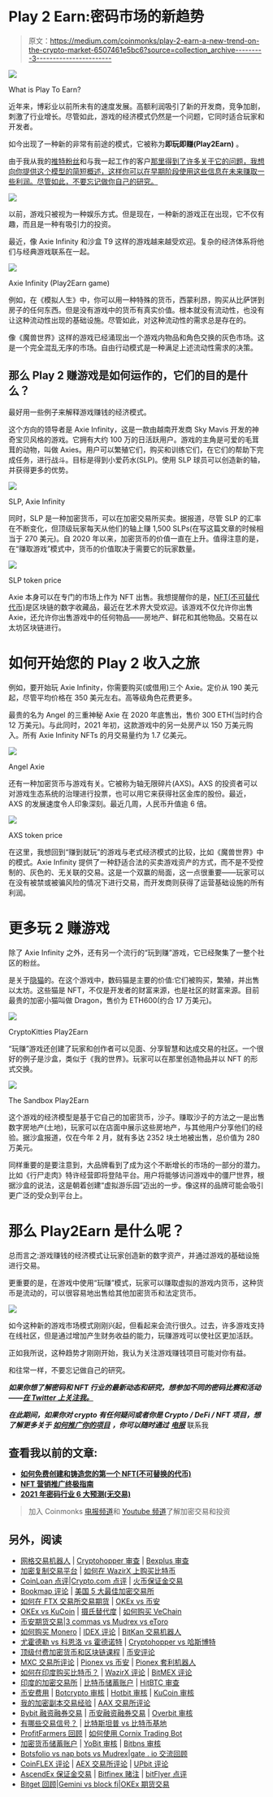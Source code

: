 # Play 2 Earn:密码市场的新趋势

> 原文：<https://medium.com/coinmonks/play-2-earn-a-new-trend-on-the-crypto-market-6507461e5bc6?source=collection_archive---------3----------------------->

![](img/f8bea723f18d629e55053bf9560f4af7.png)

What is Play To Earn?

近年来，博彩业以前所未有的速度发展。高额利润吸引了新的开发商，竞争加剧，刺激了行业增长。尽管如此，游戏的经济模式仍然是一个问题，它同时适合玩家和开发者。

如今出现了一种新的非常有前途的模式，它被称为**即玩即赚(Play2Earn)** 。

由于我从我的[推特粉丝](https://twitter.com/SERGOMOSCOW)和与我一起工作的客户[那里得到了许多关于它的问题，我想向你提供这个模型的简短概述，这样你可以在早期阶段使用这些信息在未来赚取一些利润。尽管如此，不要忘记做你自己的研究。](https://x10.agency/)

![](img/6eb5ffb6e598f63317162d9679823de3.png)

以前，游戏只被视为一种娱乐方式。但是现在，一种新的游戏正在出现，它不仅有趣，而且是一种有吸引力的投资。

最近，像 Axie Infinity 和沙盒 T9 这样的游戏越来越受欢迎。复杂的经济体系将他们与经典游戏联系在一起。

![](img/22680250d2f37e224b5f059132df8319.png)

Axie Infinity (Play2Earn game)

例如，在《模拟人生》中，你可以用一种特殊的货币，西蒙利昂，购买从比萨饼到房子的任何东西。但是没有游戏中的货币有真实价值。根本就没有流动性，也没有让这种流动性出现的基础设施。尽管如此，对这种流动性的需求总是存在的。

像《魔兽世界》这样的游戏已经涌现出一个游戏内物品和角色交换的灰色市场。这是一个完全混乱无序的市场。自由行动模式是一种满足上述流动性需求的决策。

## 那么 Play 2 赚游戏是如何运作的，它们的目的是什么？

最好用一些例子来解释游戏赚钱的经济模式。

这个方向的领导者是 Axie Infinity，这是一款由越南开发商 Sky Mavis 开发的神奇宝贝风格的游戏。它拥有大约 100 万的日活跃用户。游戏的主角是可爱的毛茸茸的动物，叫做 Axies。用户可以繁殖它们，购买和训练它们，在它们的帮助下完成任务，进行战斗。目标是得到小爱药水(SLP)。使用 SLP 球员可以创造新的轴，并获得更多的优势。

![](img/13c45e144a89377b471c8444d0a75801.png)

SLP, Axie Infinity

同时，SLP 是一种加密货币，可以在加密交易所买卖。据报道，尽管 SLP 的汇率在不断变化，但顶级玩家每天从他们的轴上赚 1,500 SLPs(在写这篇文章的时候相当于 270 美元)。自 2020 年以来，加密货币的价值一直在上升。值得注意的是，在“赚取游戏”模式中，货币的价值取决于需要它的玩家数量。

![](img/9816be6c43b7ae4ac254d75bf9bafcd5.png)

SLP token price

Axie 本身可以在专门的市场上作为 NFT 出售。我想提醒你的是，[NFT(不可替代代币)](https://hackernoon.com/the-ultimate-guide-to-nft-marketing-and-promotion-2jl33ky)是区块链的数字收藏品，最近在艺术界大受欢迎。该游戏不仅允许你出售 Axie，还允许你出售游戏中的任何物品——房地产、鲜花和其他物品。交易在以太坊区块链进行。

# 如何开始您的 Play 2 收入之旅

例如，要开始玩 Axie Infinity，你需要购买(或借用)三个 Axie。定价从 190 美元起，尽管平均价格在 350 美元左右。高等级角色花费更多。

最贵的名为 Angel 的三重神秘 Axie 在 2020 年底售出，售价 300 ETH(当时约合 12 万美元)。与此同时，2021 年初，这款游戏中的另一处房产以 150 万美元购入。所有 Axie Infinity NFTs 的月交易量约为 1.7 亿美元。

![](img/65a9a37fd11173ee9eeeb37662a2034c.png)

Angel Axie

还有一种加密货币与游戏有关。它被称为轴无限碎片(AXS)。AXS 的投资者可以对游戏生态系统的治理进行投票，也可以用它来获得社区金库的股份。最近，AXS 的发展速度令人印象深刻。最近几周，人民币升值逾 6 倍。

![](img/e7f528c1253ffe4f7273146175fb54bc.png)

AXS token price

在这里，我想回到“赚到就玩”的游戏与老式经济模式的比较，比如《魔兽世界》中的模式。Axie Infinity 提供了一种舒适合法的买卖游戏资产的方式，而不是不受控制的、灰色的、无关联的交易。这是一个双赢的局面，这一点很重要——玩家可以在没有被禁或被骗风险的情况下进行交易，而开发商则获得了运营基础设施的所有利润。

# 更多玩 2 赚游戏

除了 Axie Infinity 之外，还有另一个流行的“玩到赚”游戏，它已经聚集了一整个社区的粉丝。

是关于[隐猫](https://www.cryptokitties.co/)的。在这个游戏中，数码猫是主要的价值:它们被购买，繁殖，并出售以太坊。这些猫是 NFT，不仅是开发者的财富来源，也是社区的财富来源。目前最贵的加密小猫叫做 Dragon，售价为 ETH600(约合 17 万美元)。

![](img/d2078daadaf088cd23e1b4af739fb857.png)

CryptoKitties Play2Earn

“玩赚”游戏还创建了玩家和创作者可以见面、分享智慧和达成交易的社区。一个很好的例子是沙盒，类似于《我的世界》。玩家可以在那里创造物品并以 NFT 的形式交换。

![](img/c78e39356676a62859f5b7a3b9b7bf8e.png)

The Sandbox Play2Earn

这个游戏的经济模型是基于它自己的加密货币，沙子。赚取沙子的方法之一是出售数字房地产(土地)，玩家可以在店面中展示这些房地产，与其他用户分享他们的经验。据沙盒报道，仅在今年 2 月，就有多达 2352 块土地被出售，总价值为 280 万美元。

同样重要的是要注意到，大品牌看到了成为这个不断增长的市场的一部分的潜力。比如《行尸走肉》特许经营即将登陆平台。用户将能够访问游戏中的僵尸世界，根据沙盒的说法，这是朝着创建“虚拟游乐园”迈出的一步。像这样的品牌可能会吸引更广泛的受众到平台上。

# 那么 Play2Earn 是什么呢？

总而言之:游戏赚钱的经济模式让玩家创造新的数字资产，并通过游戏的基础设施进行交易。

更重要的是，在游戏中使用“玩赚”模式，玩家可以赚取虚拟的游戏内货币，这种货币是流动的，可以很容易地出售给其他加密货币和法定货币。

![](img/2294a662ab6b9860b1dd3cd200b8c28c.png)

如今这种新的游戏市场模式刚刚兴起，但看起来会流行很久。过去，许多游戏支持在线社区，但是通过增加产生财务收益的能力，玩赚游戏可以使社区更加活跃。

正如我所说，这种趋势才刚刚开始，我认为关注游戏赚钱项目可能对你有益。

和往常一样，不要忘记做自己的研究。

***如果你想了解密码和 NFT 行业的最新动态和研究，想参加不同的密码比赛和活动——***[***在 Twitter 上关注我。***](https://twitter.com/SERGOMOSCOW?ref=hackernoon.com)

***在此期间，如果你对 crypto 有任何疑问或者你是 Crypto / DeFi / NFT 项目，想了解更多关于*** [***如何推广你的项目***](https://x10.agency/) ***，你可以随时通过*** [***电报***](https://t.me/baloyan) 联系我

## 查看我以前的文章:

*   [**如何免费创建和铸造您的第一个 NFT(不可替换的代币)**](/coinmonks/how-to-create-and-mint-your-first-nft-non-fungible-token-for-free-e99e375ffe86?source=user_profile---------0----------------------------)
*   [**NFT 营销推广终极指南**](/coinmonks/the-ultimate-guide-to-nft-marketing-and-promotion-b13c9b02aa3d?source=user_profile---------1----------------------------)
*   [**2021 年密码行业 6 大预测(无交易)**](/coinmonks/6-predictions-for-crypto-industry-in-2021-without-trading-9d9f5ff32f8a?source=user_profile---------2----------------------------)

> 加入 Coinmonks [电报频道](https://t.me/coincodecap)和 [Youtube 频道](https://www.youtube.com/channel/UCbyDhTbOiKh2iUMKBi4-4Zg)了解加密交易和投资

## 另外，阅读

*   [网格交易机器人](https://blog.coincodecap.com/grid-trading) | [Cryptohopper 审查](/coinmonks/cryptohopper-review-a388ff5bae88) | [Bexplus 审查](https://blog.coincodecap.com/bexplus-review)
*   [加密复制交易平台](/coinmonks/top-10-crypto-copy-trading-platforms-for-beginners-d0c37c7d698c) | [如何在 WazirX 上购买比特币](/coinmonks/buy-bitcoin-on-wazirx-2d12b7989af1)
*   [CoinLoan 点评](https://blog.coincodecap.com/coinloan-review)|[Crypto.com 点评](/coinmonks/crypto-com-review-f143dca1f74c) | [火币保证金交易](/coinmonks/huobi-margin-trading-b3b06cdc1519)
*   [Bookmap 评论](https://blog.coincodecap.com/bookmap-review-2021-best-trading-software) | [美国 5 大最佳加密交易所](https://blog.coincodecap.com/crypto-exchange-usa)
*   [如何在 FTX 交易所交易期货](https://blog.coincodecap.com/ftx-futures-trading) | [OKEx vs 币安](https://blog.coincodecap.com/okex-vs-binance)
*   [OKEx vs KuCoin](https://blog.coincodecap.com/okex-kucoin) | [摄氏替代度](https://blog.coincodecap.com/celsius-alternatives) | [如何购买 VeChain](https://blog.coincodecap.com/buy-vechain)
*   [币安期货交易](https://blog.coincodecap.com/binance-futures-trading)|[3 commas vs Mudrex vs eToro](https://blog.coincodecap.com/mudrex-3commas-etoro)
*   [如何购买 Monero](https://blog.coincodecap.com/buy-monero) | [IDEX 评论](https://blog.coincodecap.com/idex-review) | [BitKan 交易机器人](https://blog.coincodecap.com/bitkan-trading-bot)
*   [尤霍德勒 vs 科恩洛 vs 霍德诺特](/coinmonks/youhodler-vs-coinloan-vs-hodlnaut-b1050acde55a) | [Cryptohopper vs 哈斯博特](https://blog.coincodecap.com/cryptohopper-vs-haasbot)
*   [顶级付费加密货币和区块链课程](https://blog.coincodecap.com/blockchain-courses) | [币安评论](/coinmonks/binance-review-ee10d3bf3b6e)
*   [MXC 交易所评论](/coinmonks/mxc-exchange-review-3af0ec1cba8c) | [Pionex vs 币安](https://blog.coincodecap.com/pionex-vs-binance) | [Pionex 套利机器人](https://blog.coincodecap.com/pionex-arbitrage-bot)
*   [如何在印度购买比特币？](/coinmonks/buy-bitcoin-in-india-feb50ddfef94) | [WazirX 评论](/coinmonks/wazirx-review-5c811b074f5b) | [BitMEX 评论](https://blog.coincodecap.com/bitmex-review)
*   [印度的加密交易所](/coinmonks/bitcoin-exchange-in-india-7f1fe79715c9) | [比特币储蓄账户](/coinmonks/bitcoin-savings-account-e65b13f92451) | [HitBTC 审查](/coinmonks/hitbtc-review-c5143c5d53c2)
*   [币安费用](/coinmonks/binance-fees-8588ec17965) | [Botcrypto 审核](/coinmonks/botcrypto-review-2021-build-your-own-trading-bot-coincodecap-6b8332d736c7) | [Hotbit 审核](/coinmonks/hotbit-review-cd5bec41dafb) | [KuCoin 审核](https://blog.coincodecap.com/kucoin-review)
*   [我的加密副本交易经验](/coinmonks/my-experience-with-crypto-copy-trading-d6feb2ce3ac5) | [AAX 交易所评论](/coinmonks/aax-exchange-review-2021-67c5ea09330c)
*   [Bybit 融资融券交易](/coinmonks/bybit-margin-trading-e5071676244e) | [币安融资融券交易](/coinmonks/binance-margin-trading-c9eb5e9d2116) | [Overbit 审核](/coinmonks/overbit-review-9446ed4f2188)
*   [有哪些交易信号？](https://blog.coincodecap.com/trading-signal) | [比特斯坦普 vs 比特币基地](https://blog.coincodecap.com/bitstamp-coinbase)
*   [ProfitFarmers 回顾](https://blog.coincodecap.com/profitfarmers-review) | [如何使用 Cornix Trading Bot](https://blog.coincodecap.com/cornix-trading-bot)
*   [加密货币储蓄账户](/coinmonks/cryptocurrency-savings-accounts-be3bc0feffbf) | [YoBit 审核](/coinmonks/yobit-review-175464162c62) | [Bitbns 审核](/coinmonks/bitbns-review-38256a07e161)
*   [Botsfolio vs nap bots vs Mudrex](/coinmonks/botsfolio-vs-napbots-vs-mudrex-c81344970c02)|[gate . io 交流回顾](/coinmonks/gate-io-exchange-review-61bf87b7078f)
*   [CoinFLEX 评论](https://blog.coincodecap.com/coinflex-review) | [AEX 交易所评论](https://blog.coincodecap.com/aex-exchange-review) | [UPbit 评论](https://blog.coincodecap.com/upbit-review)
*   [AscendEx 保证金交易](https://blog.coincodecap.com/ascendex-margin-trading) | [Bitfinex 赌注](https://blog.coincodecap.com/bitfinex-staking) | [bitFlyer 点评](https://blog.coincodecap.com/bitflyer-review)
*   [Bitget 回顾](https://blog.coincodecap.com/bitget-review)|[Gemini vs block fi](https://blog.coincodecap.com/gemini-vs-blockfi)|[OKEx 期货交易](https://blog.coincodecap.com/okex-futures-trading)